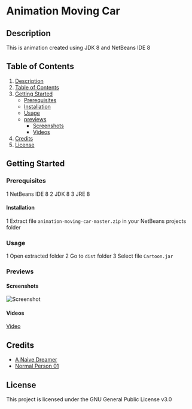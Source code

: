 # Animation Moving Car

## Description

This is animation created using JDK 8 and NetBeans IDE 8

## Table of Contents

1. [Description](#description)
2. [Table of Contents](#table-of-contents)
3. [Getting Started](#getting-started)
   - [Prerequisites](#prerequisites)
   - [Installation](#installation)
   - [Usage](#usage)
   - [previews](#previews)
     - [Screenshots](#screenshots)
     - [Videos](#videos)
4. [Credits](#credits)
5. [License](#license)


## Getting Started

### Prerequisites

1 NetBeans IDE 8
2 JDK 8
3 JRE 8

#### Installation

1 Extract file ```animation-moving-car-master.zip``` in your NetBeans projects folder

### Usage

1 Open extracted folder
2 Go to ```dist``` folder
3 Select file ```Cartoon.jar```

### Previews

#### Screenshots

![Screenshot](https://justanaivedreamer.wordpress.com/)

#### Videos

[Video](https://drive.google.com/file/d/1g7W94mu2_tdtbElwEXloqdY3K6nTp1xw/view)

## Credits

- [A Naive Dreamer](https://github.com/A-Naive-Dreamer)
- [Normal Person 01](https://github.com/NormalPerson01)

## License

This project is licensed under the GNU General Public License v3.0
